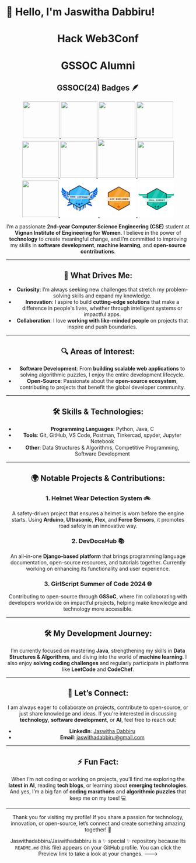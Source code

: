 # 👋 Hello, I'm **Jaswitha Dabbiru**! 

<h1 align="center">Hack Web3Conf</h1>
<h1 align="center">GSSOC Alumni</h1>


<div align="center">
<div align="center">

## GSSOC(24) Badges 🪶
<div style='display:flex; align-items:center; gap: 10px;' align='center'><a href="https://gssoc.girlscript.tech/leaderboard">
<img src="https://raw.githubusercontent.com/GSSoC24/Postman-Challenge/main/docs/assets/Postman%20White.png" width="100px" height="100px" />
  <img src="https://raw.githubusercontent.com/GSSoC24/Postman-Challenge/main/docs/assets/1.png" width="100px" height="100px" />
  <img src="https://raw.githubusercontent.com/GSSoC24/Postman-Challenge/main/docs/assets/2.png" width="100px" height="100px" />
  <img src="https://raw.githubusercontent.com/GSSoC24/Postman-Challenge/main/docs/assets/3.png" width="100px" height="100px" />
  <img src="https://raw.githubusercontent.com/GSSoC24/Postman-Challenge/main/docs/assets/4.png" width="100px" height="100px" />
  <img src="https://raw.githubusercontent.com/GSSoC24/Postman-Challenge/main/docs/assets/5.png" width="100px" height="100px" />
  <img src="https://raw.githubusercontent.com/GSSoC24/Postman-Challenge/main/docs/assets/6.png" width="105px" height="105px" />
  <img src="https://raw.githubusercontent.com/GSSoC24/Postman-Challenge/main/docs/assets/7.png" width="100px" height="100px" />
  <img src="https://raw.githubusercontent.com/GSSoC24/Postman-Challenge/main/docs/assets/8.png" width="100px" height="100px" />
  <img src="https://raw.githubusercontent.com/GSSoC24/Contributor/refs/heads/main/assets/Code%20Luminary.png" width="105px" height="105px" />
  <img src="https://raw.githubusercontent.com/GSSoC24/Contributor/refs/heads/main/assets/Git%20Explorer.png" width="100px" height="100px" />
  <img src="https://raw.githubusercontent.com/GSSoC24/Contributor/refs/heads/main/assets/Pull%20Expert.png" width="100px" height="100px" /></a>
</div>

I’m a passionate **2nd-year Computer Science Engineering (CSE)** student at **Vignan Institute of Engineering for Women**. I believe in the power of **technology** to create meaningful change, and I’m committed to improving my skills in **software development**, **machine learning**, and **open-source contributions**.

---

## 🚀 What Drives Me:

- **Curiosity**: I’m always seeking new challenges that stretch my problem-solving skills and expand my knowledge.
- **Innovation**: I aspire to build **cutting-edge solutions** that make a difference in people's lives, whether through intelligent systems or impactful apps.
- **Collaboration**: I love **working with like-minded people** on projects that inspire and push boundaries.

---

## 🔍 Areas of Interest:
- **Software Development**: From **building scalable web applications** to solving algorithmic puzzles, I enjoy the entire development lifecycle.
- **Open-Source**: Passionate about the **open-source ecosystem**, contributing to projects that benefit the global developer community.

---

## 🛠️ Skills & Technologies:
- **Programming Languages**: Python, Java, C
- **Tools**: Git, GitHub, VS Code, Postman, Tinkercad, spyder, Jupyter Notebook
- **Other**: Data Structures & Algorithms, Competitive Programming, Software Development

---

## 🌍 Notable Projects & Contributions:

### **1. Helmet Wear Detection System** 🚲
A safety-driven project that ensures a helmet is worn before the engine starts. Using **Arduino**, **Ultrasonic**, **Flex**, and **Force Sensors**, it promotes road safety in an innovative way.

### **2. DevDocsHub** 📚
An all-in-one **Django-based platform** that brings programming language documentation, open-source resources, and tutorials together. Currently working on enhancing its functionality and user experience.

### **3. GirlScript Summer of Code 2024** 🌐
Contributing to open-source through **GSSoC**, where I’m collaborating with developers worldwide on impactful projects, helping make knowledge and technology more accessible.

---

## 🛠️ My Development Journey:
I’m currently focused on mastering **Java**, strengthening my skills in **Data Structures & Algorithms**, and diving into the world of **machine learning**. I also enjoy **solving coding challenges** and regularly participate in platforms like **LeetCode** and **CodeChef**.

---

## 🤝 Let’s Connect:
I am always eager to collaborate on projects, contribute to open-source, or just share knowledge and ideas. If you're interested in discussing **technology**, **software development**, or **AI**, feel free to reach out:

- **LinkedIn**: [Jaswitha Dabbiru](https://www.linkedin.com/in/jaswithadabbiru/)
- **Email**: [jaswithadabbiru@gmail.com](mailto:jaswithadabbiru@gmail.com)

---

## ⚡ Fun Fact:
When I’m not coding or working on projects, you’ll find me exploring the **latest in AI**, reading **tech blogs**, or learning about **emerging technologies**. And yes, I’m a big fan of **coding marathons** and **algorithmic puzzles** that keep me on my toes! 💻

---

Thank you for visiting my profile! If you share a passion for technology, innovation, or open-source, let’s connect and create something amazing together! 🌟


Jaswithadabbiru/Jaswithadabbiru is a ✨ special ✨ repository because its `README.md` (this file) appears on your GitHub profile.
You can click the Preview link to take a look at your changes.
--->
